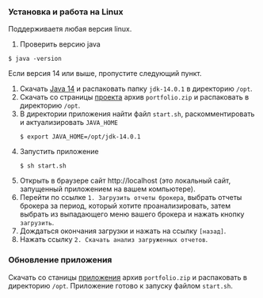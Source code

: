 ### Установка и работа на Linux

Поддерживаетя любая версия linux.
1. Проверить версию java
```shell script
$ java -version
```
   Если версия 14 или выше, пропустите следующий пункт.
1. Скачать [Java 14](https://download.java.net/java/GA/jdk14.0.1/664493ef4a6946b186ff29eb326336a2/7/GPL/openjdk-14.0.1_linux-x64_bin.tar.gz)
   и распаковать папку `jdk-14.0.1` в директорию `/opt`.
1. Скачать со страницы [проекта](https://github.com/vananiev/portfolio/releases/latest)
   архив `portfolio.zip` и распаковать в директорию `/opt`.
1. В директории приложения найти файл `start.sh`, раскомментировать и актуализировать `JAVA_HOME`
   ```shell script
   $ export JAVA_HOME=/opt/jdk-14.0.1
   ```
1. Запустить приложение
   ```shell script
   $ sh start.sh
   ```
1. Открыть в  браузере сайт http://localhost (это локальный сайт, запущенный приложением на вашем компьютере).
1. Перейти по ссылке `1. Загрузить отчеты брокера`, выбрать отчеты брокера за период, который хотите проанализировать,
   затем выбрать из выпадающего меню вашего брокера и нажать кнопку `загрузить`.
1. Дождаться окончания загрузки и нажать на ссылку `[назад]`.
1. Нажать ссылку `2. Скачать анализ загруженных отчетов`.

### Обновление приложения
Скачать со станицы [приложения](https://github.com/vananiev/portfolio/releases/latest) архив `portfolio.zip` и
распаковать в директорию `/opt`. Приложение готово к запуску файлом `start.sh`.
   

